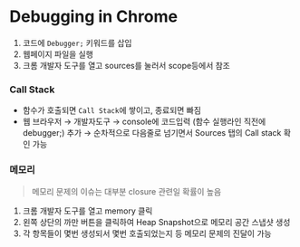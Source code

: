 # Debugging in Chrome

1. 코드에 `Debugger;` 키워드를 삽입
2. 웹페이지 파일을 실행
3. 크롬 개발자 도구를 열고 sources를 눌러서 scope등에서 참조

### Call Stack

- 함수가 호출되면 `Call Stack`에 쌓이고, 종료되면 빠짐
- 웹 브라우저 → 개발자도구 → console에 코드입력 (함수 실행라인 직전에 debugger;) 추가 → 순차적으로 다음줄로 넘기면서 Sources 탭의 Call stack 확인 가능

### 메모리

> 메모리 문제의 이슈는 대부분 closure 관련일 확률이 높음

1. 크롬 개발자 도구를 열고 memory 클릭
2. 왼쪽 상단의 까만 버튼을 클릭하여 Heap Snapshot으로 메모리 공간 스냅샷 생성
3. 각 항목들이 몇번 생성되서 몇번 호출되었는지 등 메모리 문제의 진달이 가능

